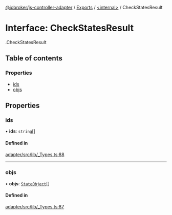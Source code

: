 [@iobroker/js-controller-adapter](../README.md) / [Exports](../modules.md) / [<internal\>](../modules/internal_.md) / CheckStatesResult

# Interface: CheckStatesResult

[<internal>](../modules/internal_.md).CheckStatesResult

## Table of contents

### Properties

- [ids](internal_.CheckStatesResult.md#ids)
- [objs](internal_.CheckStatesResult.md#objs)

## Properties

### ids

• **ids**: `string`[]

#### Defined in

[adapter/src/lib/_Types.ts:88](https://github.com/ioBroker/ioBroker.js-controller/blob/da5874cc/packages/adapter/src/lib/_Types.ts#L88)

___

### objs

• **objs**: [`StateObject`](internal_.StateObject.md)[]

#### Defined in

[adapter/src/lib/_Types.ts:87](https://github.com/ioBroker/ioBroker.js-controller/blob/da5874cc/packages/adapter/src/lib/_Types.ts#L87)
